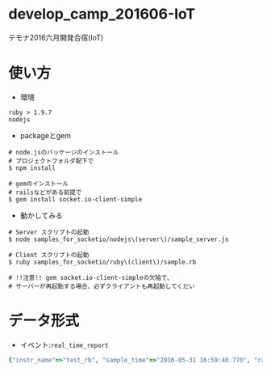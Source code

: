 # develop_camp_201606-IoT
テモナ2016六月開発合宿(IoT)

# 使い方
+ 環境
```
ruby > 1.9.7
nodejs
```

+ packageとgem
```shell
# node.jsのパッケージのインストール
# プロジェクトフォルダ配下で
$ npm install

# gemのインストール
# railsなどがある前提で
$ gem install socket.io-client-simple
```

+ 動かしてみる
```shell
# Server スクリプトの起動
$ node samples_for_socketio/nodejs\(server\)/sample_server.js

# Client スクリプトの起動
$ ruby samples_for_socketio/ruby\(client\)/sample.rb

# !!注意!! gem socket.io-client-simpleの欠陥で、
# サーバーが再起動する場合、必ずクライアントも再起動してくだい
```
# データ形式
* イベント:`real_time_report`
```ruby
{"instr_name"=>"test_rb", "sample_time"=>"2016-05-31 16:59:40.770", "raw_data""{\"ruby\" : \"Hello Ruby\"}", "pushed"=>0, "socket_id"=>"/#H-fhBz0Lry12iV6gAA", "client_local_ip"=>"[::ffff:127.0.0.1]:"}
```
